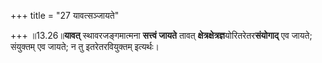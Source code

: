 +++
title = "27 यावत्सञ्जायते"

+++
॥13.26॥**यावत्** स्थावरजङ्गमात्मना **सत्त्वं जायते** तावत्
**क्षेत्रक्षेत्रज्ञ**योरितरेतर**संयोगाद्** एव जायते; संयुक्तम् एव जायते;
न तु इतरेतरवियुक्तम् इत्यर्थः।
